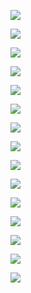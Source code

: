 ![](2021-07-19-12-35-25.png)

![](2021-07-19-12-35-35.png)

![](2021-07-19-12-35-43.png)

![](2021-07-19-12-36-34.png)

![](2021-07-19-12-36-42.png)

![](2021-07-19-12-36-48.png)

![](2021-07-19-12-37-03.png)

![](2021-07-19-12-37-11.png)

![](2021-07-19-12-37-19.png)

![](2021-07-19-12-37-27.png)

![](2021-07-19-12-37-34.png)

![](2021-07-19-12-37-57.png)

![](2021-07-19-12-38-19.png)

![](2021-07-19-12-38-27.png)

![](2021-07-19-12-38-34.png)

